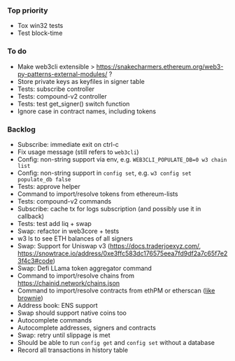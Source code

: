 ### Top priority

- Tox win32 tests
- Test block-time

### To do

- Make web3cli extensible >
  https://snakecharmers.ethereum.org/web3-py-patterns-external-modules/ ?
- Store private keys as keyfiles in signer table
- Tests: subscribe controller
- Tests: compound-v2 controller
- Tests: test get_signer() switch function
- Ignore case in contract names, including tokens

### Backlog

- Subscribe: immediate exit on ctrl-c
- Fix usage message (still refers to `web3cli`)
- Config: non-string support via env, e.g. `WEB3CLI_POPULATE_DB=0 w3 chain list`
- Config: non-string support in `config set`, e.g. `w3 config set populate_db false`
- Tests: approve helper
- Command to import/resolve tokens from ethereum-lists
- Tests: compound-v2 commands
- Subscribe: cache tx for logs subscription (and possibly use it in callback)
- Tests: test add liq + swap
- Swap: refactor in web3core + tests
- w3 ls to see ETH balances of all signers
- Swap: Support for Uniswap v3 (https://docs.traderjoexyz.com/, https://snowtrace.io/address/0xe3ffc583dc176575eea7fd9df2a7c65f7e23f4c3#code)
- Swap: Defi LLama token aggregator command
- Command to import/resolve chains from https://chainid.network/chains.json
- Command to import/resolve contracts from ethPM or etherscan ([like brownie](https://eth-brownie.readthedocs.io/en/latest/core-contracts.html#fetching-from-a-remote-source))
- Address book: ENS support
- Swap should support native coins too
- Autocomplete commands
- Autocomplete addresses, signers and contracts
- Swap: retry until slippage is met
- Should be able to run `config get` and `config set` without a database
- Record all transactions in history table
